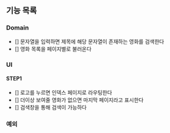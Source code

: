 ## 기능 목록

### Domain

- [] 문자열을 입력하면 제목에 해당 문자열이 존재하는 영화를 검색한다
- [] 영화 목록을 페이지별로 불러온다

### UI

#### STEP1

- [] 로고를 누르면 인덱스 페이지로 라우팅한다
- [] 더이상 보여줄 영화가 없으면 마지막 페이지라고 표시한다
- [] 검색창을 통해 검색이 가능하다

### 예외

